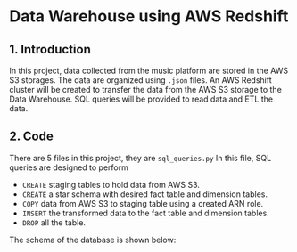 # Data Warehouse using AWS Redshift
## 1. Introduction
In this project, data collected from the music platform are stored in the AWS S3 storages. The data are organized using ```.json``` files. An AWS Redshift cluster will be created to transfer the data from the AWS S3 storage to the Data Warehouse. SQL queries will be provided to read data and ETL the data.

## 2. Code
There are 5 files in this project, they are 
```sql_queries.py```
In this file, SQL queries are designed to perform 
* ```CREATE``` staging tables to hold data from AWS S3.
* ```CREATE``` a star schema with desired fact table and dimension tables.
* ```COPY``` data from AWS S3 to staging table using a created ARN role.
* ```INSERT``` the transformed data to the fact table and dimension tables.
* ```DROP``` all the table.

The schema of the database is shown below:
